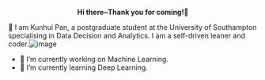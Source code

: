 __<p align="center">Hi there~Thank you for coming!👋</p>__

🔆 I am Kunhui Pan, a postgraduate student at the University of Southampton specialising in Data Decision and Analytics. I am a self-driven leaner and coder.![image](https://user-images.githubusercontent.com/42296730/230438675-2af8e6cd-f9f2-435a-ae91-7cb5c695a506.png)



- 🔭 I’m currently working on Machine Learning.
- 🌱 I’m currently learning Deep Learning.

<!--
**KunhuiPan/KunhuiPan** is a ✨ _special_ ✨ repository because its `README.md` (this file) appears on your GitHub profile.

Here are some ideas to get you started:

- 🔭 I’m currently working on Machine Learning.
- 🌱 I’m currently learning Deep Learning.

I would like to hear feedback from you 😄

📫 How to reach me: nina-khpan@outlook.com

- 😄 Pronouns: ...
- ⚡ Fun fact: ...
-->
